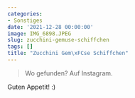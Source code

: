 ```yaml
---
categories:
- Sonstiges
date: '2021-12-28 00:00:00'
image: IMG_6898.JPEG
slug: zucchini-gemuse-schiffchen
tags: []
title: "Zucchini Gem\xFCse Schiffchen"
---
```



> Wo gefunden? Auf Instagram.

Guten Appetit! :)